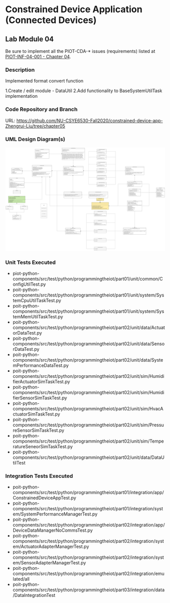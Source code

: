 # Constrained Device Application (Connected Devices)

## Lab Module 04

Be sure to implement all the PIOT-CDA-* issues (requirements) listed at [PIOT-INF-04-001 - Chapter 04](https://github.com/orgs/programming-the-iot/projects/1#column-10488379).

### Description

Implemented format convert function 

1.Create / edit module - DataUtil
2.Add functionality to BaseSystemUtilTask implementation

### Code Repository and Branch


URL: https://github.com/NU-CSYE6530-Fall2020/constrained-device-app-Zhengrui-Liu/tree/chapter05

### UML Design Diagram(s)

![image](./CDA-chapter05.svg)


### Unit Tests Executed

- piot-python-components/src/test/python/programmingtheiot/part01/unit/common/ConfigUtilTest.py
- poit-python-components/src/test/python/programmingtheiot/part01/unit/system/SystemCpuUtilTaskTest.py
- poit-python-components/src/test/python/programmingtheiot/part01/unit/system/SystemMemUtilTaskTest.py
- poit-python-components/src/test/python/programmingtheiot/part02/unit/data/ActuatorDataTest.py
- poit-python-components/src/test/python/programmingtheiot/part02/unit/data/SensorDataTest.py
- poit-python-components/src/test/python/programmingtheiot/part02/unit/data/SystemPerformanceDataTest.py
- poit-python-components/src/test/python/programmingtheiot/part02/unit/sim/HumidifierActuatorSimTaskTest.py
- poit-python-components/src/test/python/programmingtheiot/part02/unit/sim/HumidifierSensorSimTaskTest.py
- poit-python-components/src/test/python/programmingtheiot/part02/unit/sim/HvacActuatorSimTaskTest.py
- poit-python-components/src/test/python/programmingtheiot/part02/unit/sim/PressureSensorSimTaskTest.py
- poit-python-components/src/test/python/programmingtheiot/part02/unit/sim/TemperatureSeneorSimTaskTest.py
- poit-python-components/src/test/python/programmingtheiot/part02/unit/data/DataUtilTest


### Integration Tests Executed

- poit-python-components/src/test/python/programmingtheiot/part01/integration/app/ConstrainedDeviceAppTest.py
- poit-python-components/src/test/python/programmingtheiot/part01/integration/system/SystemPerformanceManagerTest.py
- poit-python-components/src/test/python/programmingtheiot/part02/integration/app/DeviceDataManagerNoCommsTest.py
- poit-python-components/src/test/python/programmingtheiot/part02/integration/system/ActuatorAdapterManagerTest.py
- poit-python-components/src/test/python/programmingtheiot/part02/integration/system/SensorAdapterManagerTest.py
- poit-python-components/src/test/python/programmingtheiot/part02/integration/emulated/all
- poit-python-components/src/test/python/programmingtheiot/part03/integration/data/DataIntegrationTest

